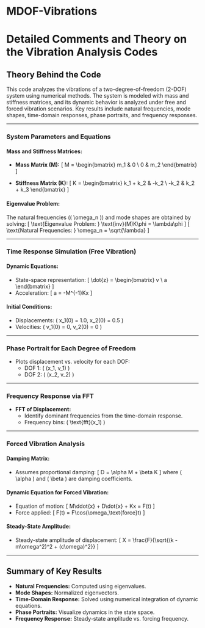 # MDOF-Vibrations

# Detailed Comments and Theory on the Vibration Analysis Codes

## Theory Behind the Code

This code analyzes the vibrations of a two-degree-of-freedom (2-DOF) system using numerical methods. The system is modeled with mass and stiffness matrices, and its dynamic behavior is analyzed under free and forced vibration scenarios. Key results include natural frequencies, mode shapes, time-domain responses, phase portraits, and frequency responses.

---

### System Parameters and Equations

#### Mass and Stiffness Matrices:
- **Mass Matrix (M):**
  \[
  M = \begin{bmatrix}
  m_1 & 0 \\
  0 & m_2
  \end{bmatrix}
  \]

- **Stiffness Matrix (K):**
  \[
  K = \begin{bmatrix}
  k_1 + k_2 & -k_2 \\
  -k_2 & k_2 + k_3
  \end{bmatrix}
  \]

#### Eigenvalue Problem:
The natural frequencies (\( \omega_n \)) and mode shapes are obtained by solving:
\[
\text{Eigenvalue Problem: } \text{inv}(M)K\phi = \lambda\phi
\]
\[
\text{Natural Frequencies: } \omega_n = \sqrt{\lambda}
\]

---

### Time Response Simulation (Free Vibration)

#### Dynamic Equations:
- State-space representation:
  \[
  \dot{z} = \begin{bmatrix}
  v \\
  a
  \end{bmatrix}
  \]
- Acceleration:
  \[
  a = -M^{-1}Kx
  \]

#### Initial Conditions:
- Displacements: \( x_1(0) = 1.0, x_2(0) = 0.5 \)
- Velocities: \( v_1(0) = 0, v_2(0) = 0 \)

---

### Phase Portrait for Each Degree of Freedom
- Plots displacement vs. velocity for each DOF:
  - DOF 1: \( (x_1, v_1) \)
  - DOF 2: \( (x_2, v_2) \)

---

### Frequency Response via FFT
- **FFT of Displacement:**
  - Identify dominant frequencies from the time-domain response.
  - Frequency bins: \( \text{fft}(x_1) \)

---

### Forced Vibration Analysis

#### Damping Matrix:
- Assumes proportional damping:
  \[
  D = \alpha M + \beta K
  \]
  where \( \alpha \) and \( \beta \) are damping coefficients.

#### Dynamic Equation for Forced Vibration:
- Equation of motion:
  \[
  M\ddot{x} + D\dot{x} + Kx = F(t)
  \]
- Force applied:
  \[
  F(t) = F\cos(\omega_\text{force}t)
  \]

#### Steady-State Amplitude:
- Steady-state amplitude of displacement:
  \[
  X = \frac{F}{\sqrt{(k - m\omega^2)^2 + (c\omega)^2}}
  \]

---

## Summary of Key Results
- **Natural Frequencies:** Computed using eigenvalues.
- **Mode Shapes:** Normalized eigenvectors.
- **Time-Domain Response:** Solved using numerical integration of dynamic equations.
- **Phase Portraits:** Visualize dynamics in the state space.
- **Frequency Response:** Steady-state amplitude vs. forcing frequency.
